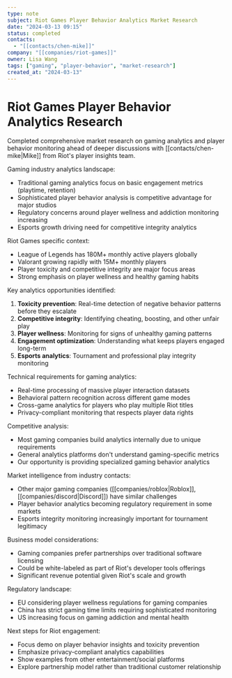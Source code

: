 ```yaml
---
type: note
subject: Riot Games Player Behavior Analytics Market Research
date: "2024-03-13 09:15"
status: completed
contacts:
  - "[[contacts/chen-mike]]"
company: "[[companies/riot-games]]"
owner: Lisa Wang
tags: ["gaming", "player-behavior", "market-research"]
created_at: "2024-03-13"
---
```


# Riot Games Player Behavior Analytics Research

Completed comprehensive market research on gaming analytics and player behavior monitoring ahead of deeper discussions with [[contacts/chen-mike|Mike]] from Riot's player insights team.

Gaming industry analytics landscape:
- Traditional gaming analytics focus on basic engagement metrics (playtime, retention)
- Sophisticated player behavior analysis is competitive advantage for major studios
- Regulatory concerns around player wellness and addiction monitoring increasing
- Esports growth driving need for competitive integrity analytics

Riot Games specific context:
- League of Legends has 180M+ monthly active players globally
- Valorant growing rapidly with 15M+ monthly players
- Player toxicity and competitive integrity are major focus areas
- Strong emphasis on player wellness and healthy gaming habits

Key analytics opportunities identified:
1. **Toxicity prevention**: Real-time detection of negative behavior patterns before they escalate
2. **Competitive integrity**: Identifying cheating, boosting, and other unfair play
3. **Player wellness**: Monitoring for signs of unhealthy gaming patterns
4. **Engagement optimization**: Understanding what keeps players engaged long-term
5. **Esports analytics**: Tournament and professional play integrity monitoring

Technical requirements for gaming analytics:
- Real-time processing of massive player interaction datasets
- Behavioral pattern recognition across different game modes
- Cross-game analytics for players who play multiple Riot titles
- Privacy-compliant monitoring that respects player data rights

Competitive analysis:
- Most gaming companies build analytics internally due to unique requirements
- General analytics platforms don't understand gaming-specific metrics
- Our opportunity is providing specialized gaming behavior analytics

Market intelligence from industry contacts:
- Other major gaming companies ([[companies/roblox|Roblox]], [[companies/discord|Discord]]) have similar challenges
- Player behavior analytics becoming regulatory requirement in some markets
- Esports integrity monitoring increasingly important for tournament legitimacy

Business model considerations:
- Gaming companies prefer partnerships over traditional software licensing
- Could be white-labeled as part of Riot's developer tools offerings
- Significant revenue potential given Riot's scale and growth

Regulatory landscape:
- EU considering player wellness regulations for gaming companies
- China has strict gaming time limits requiring sophisticated monitoring
- US increasing focus on gaming addiction and mental health

Next steps for Riot engagement:
- Focus demo on player behavior insights and toxicity prevention
- Emphasize privacy-compliant analytics capabilities
- Show examples from other entertainment/social platforms
- Explore partnership model rather than traditional customer relationship